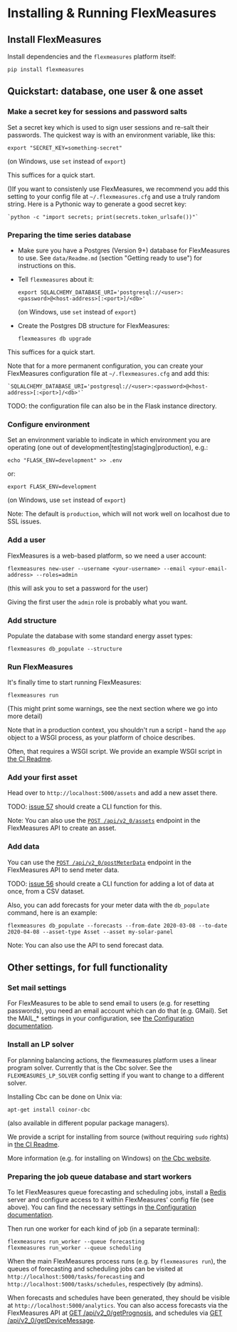 # Installing & Running FlexMeasures


## Install FlexMeasures

Install dependencies and the `flexmeasures` platform itself:

    pip install flexmeasures


## Quickstart: database, one user & one asset


### Make a secret key for sessions and password salts

Set a secret key which is used to sign user sessions and re-salt their passwords. The quickest way is with an environment variable, like this:

   `export "SECRET_KEY=something-secret"`

(on Windows, use `set` instead of `export`)

This suffices for a quick start.

()If you want to consistenly use FlexMeasures, we recommend you add this setting to your config file at `~/.flexmeasures.cfg` and use a truly random string. Here is a Pythonic way to generate a good secret key:

    `python -c "import secrets; print(secrets.token_urlsafe())"`


### Preparing the time series database

* Make sure you have a Postgres (Version 9+) database for FlexMeasures to use. See `data/Readme.md` (section "Getting ready to use") for instructions on this.
* Tell `flexmeasures` about it:

    `export SQLALCHEMY_DATABASE_URI='postgresql://<user>:<password>@<host-address>[:<port>]/<db>'`
  
  (on Windows, use `set` instead of `export`)
* Create the Postgres DB structure for FlexMeasures:

    `flexmeasures db upgrade`

This suffices for a quick start.

Note that for a more permanent configuration, you can create your FlexMeasures configuration file at `~/.flexmeasures.cfg` and add this:

    `SQLALCHEMY_DATABASE_URI='postgresql://<user>:<password>@<host-address>[:<port>]/<db>'`



TODO: the configuration file can also be in the Flask instance directory.


### Configure environment

Set an environment variable to indicate in which environment you are operating (one out of development|testing|staging|production), e.g.:

   `echo "FLASK_ENV=development" >> .env`

or:

   `export FLASK_ENV=development`

(on Windows, use `set` instead of `export`)

Note: The default is `production`, which will not work well on localhost due to SSL issues. 


### Add a user

FlexMeasures is a web-based platform, so we need a user account:

`flexmeasures new-user --username <your-username> --email <your-email-address> --roles=admin`

(this will ask you to set a password for the user)

Giving the first user the `admin` role is probably what you want.


### Add structure

Populate the database with some standard energy asset types:

   `flexmeasures db_populate --structure`


### Run FlexMeasures

It's finally time to start running FlexMeasures:

`flexmeasures run`

(This might print some warnings, see the next section where we go into more detail)

Note that in a production context, you shouldn't run a script - hand the `app` object to a WSGI process, as your platform of choice describes.

Often, that requires a WSGI script. We provide an example WSGI script in [the CI Readme](ci/Readme.md).


### Add your first asset 

Head over to `http://localhost:5000/assets` and add a new asset there.

TODO: [issue 57](https://github.com/SeitaBV/flexmeasures/issues/57) should create a CLI function for this.

Note: You can also use the [`POST /api/v2_0/assets`](https://flexmeasures.readthedocs.io/en/latest/api/v2_0.html#post--api-v2_0-assets) endpoint in the FlexMeasures API to create an asset.

### Add data

You can use the [`POST /api/v2_0/postMeterData`](https://flexmeasures.readthedocs.io/en/latest/api/v2_0.html#post--api-v2_0-postMeterData) endpoint in the FlexMeasures API to send meter data.

TODO: [issue 56](https://github.com/SeitaBV/flexmeasures/issues/56) should create a CLI function for adding a lot of data at once, from a CSV dataset.

Also, you can add forecasts for your meter data with the `db_populate` command, here is an example:

   `flexmeasures db_populate --forecasts --from-date 2020-03-08 --to-date 2020-04-08 --asset-type Asset --asset my-solar-panel `

Note: You can also use the API to send forecast data.


## Other settings, for full functionality

### Set mail settings

For FlexMeasures to be able to send email to users (e.g. for resetting passwords), you need an email account which can do that (e.g. GMail). Set the MAIL_* settings in your configuration, see [the Configuration documentation](Configuration.md).


### Install an LP solver

For planning balancing actions, the flexmeasures platform uses a linear program solver. Currently that is the Cbc solver. See the `FLEXMEASURES_LP_SOLVER` config setting if you want to change to a different solver.

Installing Cbc can be done on Unix via:

    apt-get install coinor-cbc

(also available in different popular package managers).

We provide a script for installing from source (without requiring `sudo` rights) in [the CI Readme](ci/Readme.md).

More information (e.g. for installing on Windows) on [the Cbc website](https://projects.coin-or.org/Cbc).



### Preparing the job queue database and start workers

To let FlexMeasures queue forecasting and scheduling jobs, install a [Redis](https://redis.io/) server and configure access to it within FlexMeasures' config file (see above). You can find the necessary settings in [the Configuration documentation](Configuration.md).

Then run one worker for each kind of job (in a separate terminal):

    flexmeasures run_worker --queue forecasting
    flexmeasures run_worker --queue scheduling

When the main FlexMeasures process runs (e.g. by `flexmeasures run`), the queues of forecasting and scheduling jobs can be visited at `http://localhost:5000/tasks/forecasting` and `http://localhost:5000/tasks/schedules`, respectively (by admins).

When forecasts and schedules have been generated, they should be visible at `http://localhost:5000/analytics`. You can also access forecasts via the FlexMeasures API at [GET  /api/v2_0/getPrognosis](https://flexmeasures.readthedocs.io/en/latest/api/v2_0.html#get--api-v2_0-getPrognosis), and schedules via [GET  /api/v2_0/getDeviceMessage](https://flexmeasures.readthedocs.io/en/latest/api/v2_0.html#get--api-v2_0-getDeviceMessage). 

